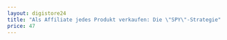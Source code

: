 ```yaml
---
layout: digistore24
title: "Als Affiliate jedes Produkt verkaufen: Die \"SPY\"-Strategie"
price: 47
---
```

